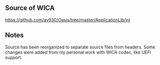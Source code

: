 ## Source of WICA
https://github.com/av930/Oasis/tree/master/ApplicationLib/jni

## Notes
Source has been reorganized to separate source files from headers.
Some changes were added from my personal work with WICA codec, like UEFI support.